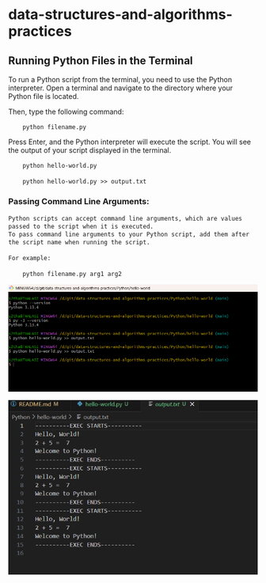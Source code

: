 # data-structures-and-algorithms-practices

## Running Python Files in the Terminal

To run a Python script from the terminal, you need to use the Python interpreter. 
Open a terminal and navigate to the directory where your Python file is located. 

Then, type the following command:

        python filename.py

Press Enter, and the Python interpreter will execute the script. 
You will see the output of your script displayed in the terminal.

        python hello-world.py

        python hello-world.py >> output.txt

### Passing Command Line Arguments:

    Python scripts can accept command line arguments, which are values passed to the script when it is executed. 
    To pass command line arguments to your Python script, add them after the script name when running the script. 
    
    For example:

        python filename.py arg1 arg2


![alt text](image.png)

![alt text](image-1.png)

